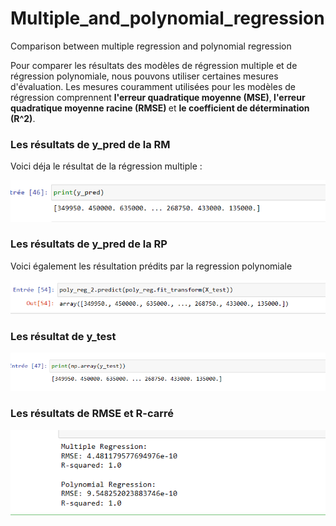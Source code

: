 # Multiple_and_polynomial_regression
Comparison between multiple regression and polynomial regression
<p>
Pour comparer les résultats des modèles de régression multiple et de régression polynomiale, nous pouvons utiliser certaines mesures d'évaluation. Les mesures couramment utilisées pour les modèles de régression comprennent <b>l'erreur quadratique moyenne (MSE)</b>,<b> l'erreur quadratique moyenne racine (RMSE) </b>et <b>le coefficient de détermination (R^2)</b>.</p>
<h3>Les résultats de y_pred de la RM</h3>
<p>Voici déja le résultat de la régression multiple : </p>
<img src="MReg_result.PNG"/>
<h3>Les résultats de y_pred de la RP</h3>
<p>Voici également les résultation prédits par la regression polynomiale</p>
<img src="PReg_result.PNG"/>
<h3>Les résultat de y_test</h3>
<img src="yTest.PNG"/>
<h3>Les résultats de RMSE et R-carré</h3>
<img src="comparaison.PNG"/>
